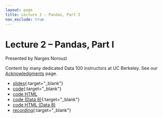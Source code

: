 ```yaml
---
layout: page
title: Lecture 2 – Pandas, Part I
nav_exclude: true
---
```


# Lecture 2 – Pandas, Part I

Presented by Narges Norouzi

Content by many dedicated Data 100 instructors at UC Berkeley. See our [Acknowledgments](../../acks) page.

- [slides](https://docs.google.com/presentation/d/1lB6M_qB0KvVMW0GQMrvLilo59lKE1fy32HRiQqoKHjs/edit?usp=sharing){:target="_blank"}
- [code](https://data100.datahub.berkeley.edu/hub/user-redirect/git-pull?repo=https%3A%2F%2Fgithub.com%2FDS-100%2Ffa23-student&urlpath=lab%2Ftree%2Ffa23-student%2Flecture%2Flec02%2Flec02.ipynb&branch=main){:target="_blank"}
- [code HTML](../../resources/assets/lectures/lec02/lec02.html)
- [code (Data 8)](https://data100.datahub.berkeley.edu/hub/user-redirect/git-pull?repo=https%3A%2F%2Fgithub.com%2FDS-100%2Ffa23-student&urlpath=lab%2Ftree%2Ffa23-student%2Flecture%2Flec02%2Fdata8_translation_examples.ipynb&branch=main){:target="_blank"}
- [code HTML (Data 8)](../../resources/assets/lectures/lec02/data8_translation_examples.html)
- [recording](https://youtu.be/PssfmPGRvs4){:target="_blank"}

